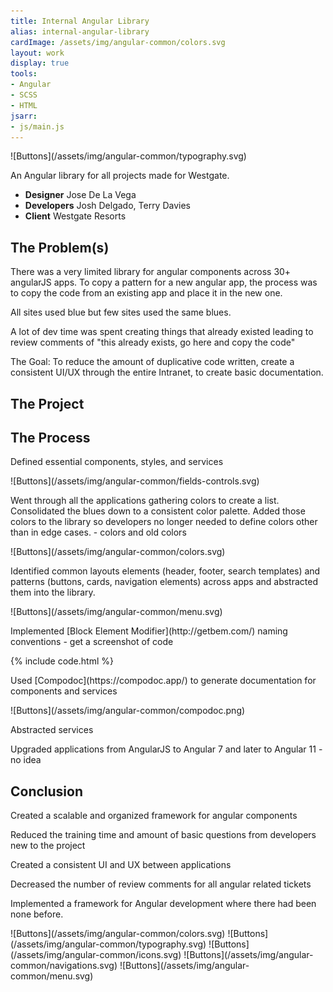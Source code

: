 ```yaml
---
title: Internal Angular Library
alias: internal-angular-library
cardImage: /assets/img/angular-common/colors.svg
layout: work
display: true
tools:
- Angular
- SCSS
- HTML
jsarr:
- js/main.js
---
```


<section class="project-section">
	<div class="project-section__inner">
		<div class="flex-row flex-row--container flex-row--align-center">
			<div class="flex-row__column flex-row__column--6">
				<span class="project-section__img" markdown="1">![Buttons](/assets/img/angular-common/typography.svg)</span>
			</div>
			<!-- <div class="flex-row__column flex-row__column--7">
				<video width="100%" autoplay muted loop playsinline>
					<source src="/assets/video/oam/oam-guided-flow-from-dash-loop.webm" type="video/webm">
					<source src="/assets/video/oam/oam-guided-flow-from-dash-loop.mp4" type="video/mp4">
					Your browser does not support the video tag.
				</video>
			</div> -->
			<div class="flex-row__column flex-row__column--5 project-section__intro">
				<div>
					<p class="project-section__summary">An Angular library for all projects made for Westgate.</p>
				</div>
			</div>
			<ul class="flex-row__column project-section__team project-section__team--inline">
				<li class="project-section__team-member">
					<strong>Designer</strong>
					<span>Jose De La Vega</span>
				</li>
				<li class="project-section__team-member">
					<strong>Developers</strong>
					<span>Josh Delgado, Terry Davies</span>
				</li>
				<li class="project-section__team-member">
					<strong>Client</strong>
					<span>Westgate Resorts</span>
				</li>
			</ul>
		</div>
	</div>
</section>
<section class="project-section">
	<div class="project-section__inner">
		<h2 class="project-section__title">The Problem(s)</h2>
		<div class="flex-row flex-row--container">
			<div class="flex-row__column">
				<p>There was a very limited library for angular components across 30+ angularJS apps. To copy a pattern for a new angular app, the process was to copy the code from an existing app and place it in the new one.</p>
				<p>All sites used blue but few sites used the same blues.</p>
				<p>A lot of dev time was spent creating things that already existed leading to review comments of "this already exists, go here and copy the code"</p>
				<p>The Goal: To reduce the amount of duplicative code written, create a consistent UI/UX through the entire Intranet, to create basic documentation.</p>
			</div>
		</div>
	</div>
</section>
<section class="project-section">
	<div class="project-section__inner">
		<h2 class="project-section__title">The Project</h2>
		<div class="flex-row flex-row--container">
			<div class="flex-row__column">
				<div class="project-section__mockups">
					<div class="desktop">
						<div class="desktop__screen"></div>
						<div class="desktop__stand"></div>
						<div class="desktop__base"></div>
					</div>
					<div class="tablet">
						<div class="tablet__screen"></div>
					</div>
					<div class="iphone">
						<div class="iphone__screen"></div>
					</div>
				</div>
			</div>
		</div>
	</div>
</section>
<section class="project-section">
	<div class="project-section__inner">
		<h2 class="project-section__title">The Process</h2>
		<div class="flex-row flex-row--container">
			<div class="flex-row__column flex-row__column--6">
				<p>Defined essential components, styles, and services</p>
			</div>
			<div class="flex-row__column flex-row__column--6">
				<span class="project-section__img project-section__img--1" markdown="1">![Buttons](/assets/img/angular-common/fields-controls.svg)</span>
			</div>
			<div class="flex-row__column flex-row__column--6">
				<p>Went through all the applications gathering colors to create a list. Consolidated the blues down to a consistent color palette. Added those colors to the library so developers no longer needed to define colors other than in edge cases. - colors and old colors</p>
			</div>
			<div class="flex-row__column flex-row__column--6">
				<span class="project-section__img project-section__img--2" markdown="1">![Buttons](/assets/img/angular-common/colors.svg)</span>
			</div>
			<div class="flex-row__column flex-row__column--6">
				<p>Identified common layouts elements (header, footer, search templates) and patterns (buttons, cards, navigation elements) across apps and abstracted them into the library.</p>
			</div>
			<div class="flex-row__column flex-row__column--6">
				<span class="project-section__img project-section__img--3" markdown="1">![Buttons](/assets/img/angular-common/menu.svg)</span>
			</div>
			<div class="flex-row__column flex-row__column--6">
				<p markdown="1">Implemented [Block Element Modifier](http://getbem.com/) naming conventions - get a screenshot of code</p>
			</div>
			<div class="flex-row__column flex-row__column--6">
				{% include code.html %}
			</div>
			<div class="flex-row__column flex-row__column--6">
				<p markdown="1">Used [Compodoc](https://compodoc.app/) to generate documentation for components and services</p>
			</div>
			<div class="flex-row__column flex-row__column--6">
				<span class="project-section__img project-section__img--4" markdown="1">![Buttons](/assets/img/angular-common/compodoc.png)</span>
			</div>
			<div class="flex-row__column">
				<p>Abstracted services</p>
				<p>Upgraded applications from AngularJS to Angular 7 and later to Angular 11 -  no idea</p>
			</div>
		</div>
	</div>
</section>
<section class="project-section">
	<div class="project-section__inner">
		<h2 class="project-section__title">Conclusion</h2>
		<div class="flex-row flex-row--container">
			<div class="flex-row__column project-section__intro">
				<p>Created a scalable and organized framework for angular components</p>
				<p>Reduced the training time and amount of basic questions from developers new to the project</p>
				<p>Created a consistent UI and UX between applications</p>
				<p>Decreased the number of review comments for all angular related tickets</p>
				<p>Implemented a framework for Angular development where there had been none before.</p>
			</div>
		</div>
	</div>
</section>


<span markdown="1">
![Buttons](/assets/img/angular-common/colors.svg)
![Buttons](/assets/img/angular-common/typography.svg)
![Buttons](/assets/img/angular-common/icons.svg)
![Buttons](/assets/img/angular-common/navigations.svg)
![Buttons](/assets/img/angular-common/menu.svg)
</span>